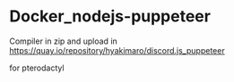 # Docker_nodejs-puppeteer

Compiler in zip and upload in https://quay.io/repository/hyakimaro/discord.js_puppeteer

for pterodactyl
